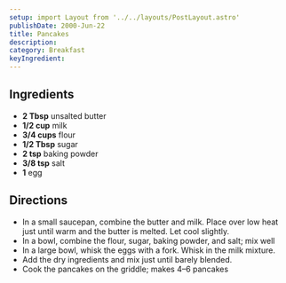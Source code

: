 ```yaml
---
setup: import Layout from '../../layouts/PostLayout.astro'
publishDate: 2000-Jun-22
title: Pancakes
description:
category: Breakfast
keyIngredient:
---
```


## Ingredients
- **2 Tbsp** unsalted butter
- **1/2 cup** milk
- **3/4 cups** flour
- **1/2 Tbsp** sugar
- **2 tsp** baking powder
- **3/8 tsp** salt
- **1** egg

## Directions
- In a small saucepan, combine the butter and milk. Place over low heat just until warm and the butter is melted. Let cool slightly.
- In a bowl, combine the flour, sugar, baking powder, and salt; mix well
- In a large bowl, whisk the eggs with a fork. Whisk in the milk mixture.
- Add the dry ingredients and mix just until barely blended.
- Cook the pancakes on the griddle; makes 4–6 pancakes
